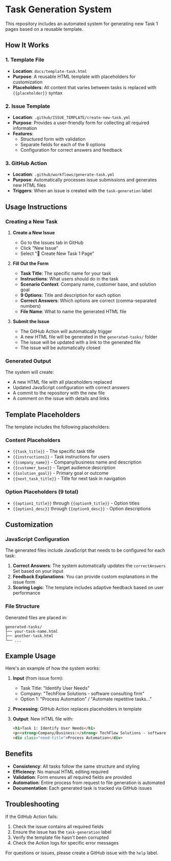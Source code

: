 # Task Generation System

This repository includes an automated system for generating new Task 1 pages based on a reusable template.

## How It Works

### 1. Template File
- **Location**: `docs/template-task.html`
- **Purpose**: A reusable HTML template with placeholders for customization
- **Placeholders**: All content that varies between tasks is replaced with `{{placeholder}}` syntax

### 2. Issue Template
- **Location**: `.github/ISSUE_TEMPLATE/create-new-task.yml`
- **Purpose**: Provides a user-friendly form for collecting all required information
- **Features**: 
  - Structured form with validation
  - Separate fields for each of the 9 options
  - Configuration for correct answers and feedback

### 3. GitHub Action
- **Location**: `.github/workflows/generate-task.yml`
- **Purpose**: Automatically processes issue submissions and generates new HTML files
- **Triggers**: When an issue is created with the `task-generation` label

## Usage Instructions

### Creating a New Task

1. **Create a New Issue**
   - Go to the Issues tab in GitHub
   - Click "New Issue"
   - Select "🎯 Create New Task 1 Page"

2. **Fill Out the Form**
   - **Task Title**: The specific name for your task
   - **Instructions**: What users should do in the task
   - **Scenario Context**: Company name, customer base, and solution goal
   - **9 Options**: Title and description for each option
   - **Correct Answers**: Which options are correct (comma-separated numbers)
   - **File Name**: What to name the generated HTML file

3. **Submit the Issue**
   - The GitHub Action will automatically trigger
   - A new HTML file will be generated in the `generated-tasks/` folder
   - The issue will be updated with a link to the generated file
   - The issue will be automatically closed

### Generated Output

The system will create:
- A new HTML file with all placeholders replaced
- Updated JavaScript configuration with correct answers
- A commit to the repository with the new file
- A comment on the issue with details and links

## Template Placeholders

The template includes the following placeholders:

### Content Placeholders
- `{{task_title}}` - The specific task title
- `{{instructions}}` - Task instructions for users
- `{{company_name}}` - Company/business name and description
- `{{customer_base}}` - Target audience description
- `{{solution_goal}}` - Primary goal or outcome
- `{{next_task_title}}` - Title for next task in navigation

### Option Placeholders (9 total)
- `{{option1_title}}` through `{{option9_title}}` - Option titles
- `{{option1_desc}}` through `{{option9_desc}}` - Option descriptions

## Customization

### JavaScript Configuration
The generated files include JavaScript that needs to be configured for each task:

1. **Correct Answers**: The system automatically updates the `correctAnswers` Set based on your input
2. **Feedback Explanations**: You can provide custom explanations in the issue form
3. **Scoring Logic**: The template includes adaptive feedback based on user performance

### File Structure
Generated files are placed in:
```
generated-tasks/
├── your-task-name.html
├── another-task.html
└── ...
```

## Example Usage

Here's an example of how the system works:

1. **Input** (from issue form):
   - Task Title: "Identify User Needs"
   - Company: "TechFlow Solutions - software consulting firm"
   - Option 1: "Process Automation" / "Automate repetitive tasks..."

2. **Processing**: GitHub Action replaces placeholders in template

3. **Output**: New HTML file with:
   ```html
   <h1>Task 1: Identify User Needs</h1>
   <p><strong>Company/Business:</strong> TechFlow Solutions - software consulting firm</p>
   <div class="need-title">Process Automation</div>
   ```

## Benefits

- **Consistency**: All tasks follow the same structure and styling
- **Efficiency**: No manual HTML editing required
- **Validation**: Form ensures all required fields are provided
- **Automation**: Entire process from request to file generation is automated
- **Documentation**: Each generated task is tracked via GitHub issues

## Troubleshooting

If the GitHub Action fails:
1. Check the issue contains all required fields
2. Ensure the issue has the `task-generation` label
3. Verify the template file hasn't been corrupted
4. Check the Action logs for specific error messages

For questions or issues, please create a GitHub issue with the `help` label.
